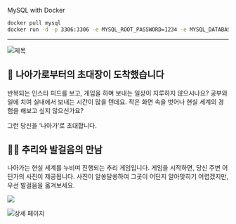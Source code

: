 MySQL with Docker

```bash
docker pull mysql
docker run -d -p 3306:3306 -e MYSQL_ROOT_PASSWORD=1234 -e MYSQL_DATABASE=naaga --name mysql mysql
```

---

![제목](etc/images/header.png)

## 💌 나아가로부터의 초대장이 도착했습니다

반복되는 인스타 피드를 보고, 게임을 하며 보내는 일상이 지루하지 않으시나요?
공부와 일에 치여 실내에서 보내는 시간이 많을 텐데요. 작은 화면 속을 벗어나 현실 세계의 경험을 해보고 싶지 않으신가요?

그런 당신을 ‘나아가’로 초대합니다.

## 🚶🏻 추리와 발걸음의 만남
나아가는 현실 세계를 누비며 진행되는 추리 게임입니다. 게임을 시작하면, 당신 주변 어딘가의 사진이 제공됩니다. 사진이 알쏭달쏭하여 그곳이 어딘지 알아맞히기 어렵겠지만, 우선 발걸음을 옮겨보세요.


<a href="https://play.google.com/store/apps/details?id=com.now.naaga&pcampaignid=web_share"><img src="etc/images/google play store.png"/></a>

![상세 페이지](etc/images/service%20intro.png)
